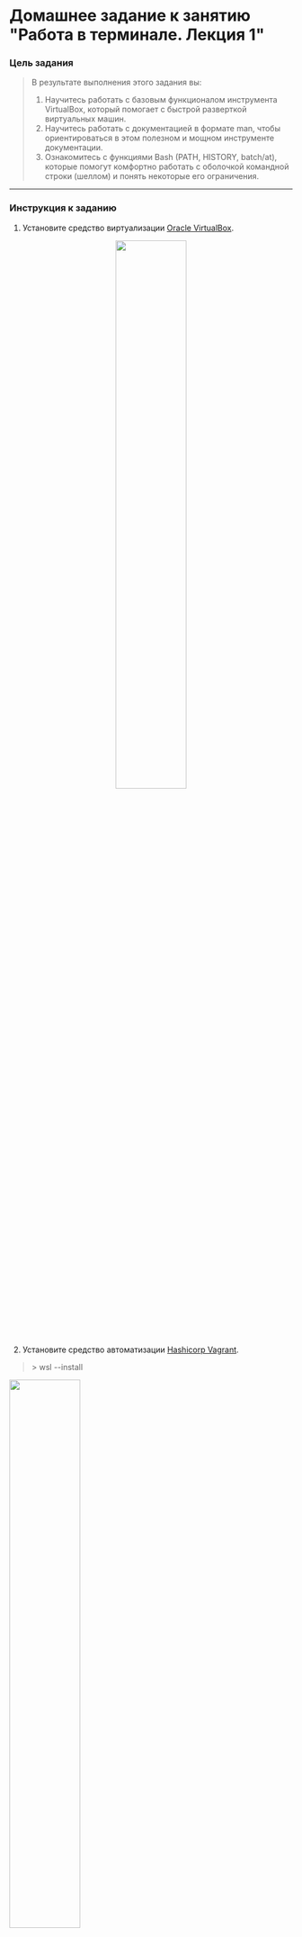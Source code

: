 # Домашнее задание к занятию "Работа в терминале. Лекция 1"

### Цель задания

> В результате выполнения этого задания вы:
> 1. Научитесь работать с базовым функционалом инструмента VirtualBox, который помогает с быстрой разверткой виртуальных машин.
> 2. Научитесь работать с документацией в формате man, чтобы ориентироваться в этом полезном и мощном инструменте документации.
> 3. Ознакомитесь с функциями Bash (PATH, HISTORY, batch/at), которые помогут комфортно работать с оболочкой командной строки (шеллом) и понять некоторые его ограничения.

***
### Инструкция к заданию

1. Установите средство виртуализации [Oracle VirtualBox](https://www.virtualbox.org/).
<p align="center">
 <img src="https://user-images.githubusercontent.com/123832086/221342763-ec55ef81-066b-4380-ae22-be82a5e68652.png" width=50% height=50%>
</p>

2. Установите средство автоматизации [Hashicorp Vagrant](https://hashicorp-releases.yandexcloud.net/vagrant/).
>\> wsl --install

<img src="https://user-images.githubusercontent.com/123832086/221344397-708997b8-9ddd-4092-abf7-09e0e4a65816.png" width=50% height=50%>
<img src="https://user-images.githubusercontent.com/123832086/221344520-709cc749-bba8-4733-8b3e-11c9c8ef8ae7.png" width=50% height=50%>
<img src="https://user-images.githubusercontent.com/123832086/221347076-21e1e858-7123-4464-b234-d8fe14d13fc3.png" width=50% height=50%>
<img src="https://user-images.githubusercontent.com/123832086/221348571-a98b5674-1104-4e66-be0c-ad09791f119d.png" width=50% height=50%>
	
![image](https://user-images.githubusercontent.com/123832086/221348723-59983584-29a5-4468-bd3a-b048fa61065a.png)

3. В вашем основном окружении подготовьте удобный для дальнейшей работы терминал. Можно предложить:

	* iTerm2 в Mac OS X
	* Windows Terminal в Windows
	* выбрать цветовую схему, размер окна, шрифтов и т.д.
	* почитать о кастомизации PS1/применить при желании.

	Несколько популярных проблем:
	* Добавьте Vagrant в правила исключения перехватывающих трафик для анализа антивирусов, таких как Kaspersky, если у вас возникают связанные с SSL/TLS ошибки,
	* MobaXterm может конфликтовать с Vagrant в Windows,
	* Vagrant плохо работает с директориями с кириллицей (может быть вашей домашней директорией), тогда можно либо изменить [VAGRANT_HOME](https://www.vagrantup.com/docs/other/environmental-variables#vagrant_home), либо создать в системе профиль пользователя с английским именем,
	* VirtualBox конфликтует с Windows Hyper-V и его необходимо [отключить](https://www.vagrantup.com/docs/installation#windows-virtualbox-and-hyper-v),
	* [WSL2](https://docs.microsoft.com/ru-ru/windows/wsl/wsl2-faq#does-wsl-2-use-hyper-v-will-it-be-available-on-windows-10-home) использует Hyper-V, поэтому с ним VirtualBox также несовместим,
	* аппаратная виртуализация (Intel VT-x, AMD-V) должна быть активна в BIOS,
	* в Linux при установке [VirtualBox](https://www.virtualbox.org/wiki/Linux_Downloads) может дополнительно потребоваться пакет `linux-headers-generic` (debian-based) / `kernel-devel` (rhel-based).

Отключение Windows Hyper-V:
<p align="center">
<img src="https://user-images.githubusercontent.com/123832086/221343246-dc7d8486-1fab-4206-8a72-81e613669a29.png" width=50% height=50% 'Отключение Hyper-V'>
</p>

### Инструменты/ дополнительные материалы, которые пригодятся для выполнения задания

1. [Конфигурация VirtualBox через Vagrant](https://www.vagrantup.com/docs/providers/virtualbox/configuration.html)
2. [Использование условий в Bash](https://www.gnu.org/software/bash/manual/html_node/Bash-Conditional-Expressions.html)

------

## Задание

1. С помощью базового файла конфигурации запустите Ubuntu 20.04 в VirtualBox посредством Vagrant:

Создайте директорию, в которой будут храниться конфигурационные файлы Vagrant. В ней выполните `vagrant init`. Замените содержимое Vagrantfile по умолчанию следующим:

		```bash
		Vagrant.configure("2") do |config|
			config.vm.box = "bento/ubuntu-20.04"
		end
		```
<p align="center">
<img src="https://user-images.githubusercontent.com/123832086/221364803-603e599f-6047-4424-bf23-921f3c01bb81.png" width=50% height=50% "VagrantFile">
</p>

Выполнение в этой директории `vagrant up` установит провайдер VirtualBox для Vagrant, скачает необходимый образ и запустит виртуальную машину.

<p align="center">
<img src="https://user-images.githubusercontent.com/123832086/221364769-e292ed73-60fb-48a4-8aa1-8c6dcd1daaf1.png" width=50% height=50% "Vagrant Cloud">
</p>

<p align="center">
<img src="https://user-images.githubusercontent.com/123832086/223360057-51e51084-800c-4556-b6fc-655e5e9aff41.png" width=50% height=50% "Machine_ready">
</p>

- `vagrant suspend` выключит виртуальную машину с сохранением ее состояния (т.е., при следующем `vagrant up` будут запущены все процессы внутри, которые работали на момент вызова suspend)
<p align="center"> <img src="https://user-images.githubusercontent.com/123832086/223360500-c4ca6249-fa61-48fc-a6f6-1adf46487c86.png" width=50% height=50% "Vagrant_suspend"> </p>

- `vagrant halt` выключит виртуальную машину штатным образом.
<p align="center"> <img src="https://user-images.githubusercontent.com/123832086/223361237-30416655-e7ed-48ca-9b1d-72e98ac2a093.png" width=50% height=50% "Vagrant_halt"> </p>

2. Ознакомьтесь с графическим интерфейсом VirtualBox, посмотрите как выглядит виртуальная машина, которую создал для вас Vagrant, какие аппаратные ресурсы ей выделены. Какие ресурсы выделены по-умолчанию?
	
	* _VirtualBox Менеджер отображает дисплей с командной строкой созданной виртуальной машины_
	
	* _По умолчанию выделено __2 ядра процессора__, оперативной памяти __1024 МБ__, описан порядок загрузки дисков._
3. Ознакомьтесь с возможностями конфигурации VirtualBox через Vagrantfile: [документация](https://www.vagrantup.com/docs/providers/virtualbox/configuration.html). Как добавить оперативной памяти или ресурсов процессора виртуальной машине?
	- для изменения параметров виртуальной машины, в частности оперативной памяти и ресурсов процессора, в VagrantFile добавить следующую надпись (один из вариантов). 
	``` 
	config.vm.provider "virtualbox" do |v|
  		v.memory = 2048
  		v.cpus = 3
	end
 	```
4. Команда `vagrant ssh` из директории, в которой содержится Vagrantfile, позволит вам оказаться внутри виртуальной машины без каких-либо дополнительных настроек. Попрактикуйтесь в выполнении обсуждаемых команд в терминале Ubuntu.

5. Ознакомьтесь с разделами `man bash`, почитайте о настройках самого bash:
    * какой переменной можно задать длину журнала `history`, и на какой строчке manual это описывается?
   > Длина задается в файле `HISTFILE` переменной `HISTFILESIZE`. Строка в man 3054.
    
    * что делает директива `ignoreboth` в bash?
   > Если присвоить параметру `HISTCONTROL` значение `ignoreboth`, тогда не будет вестись запись истории для команды, которая начинается с пробела, либо команды, которая дублирует предыдущую.
6. В каких сценариях использования применимы скобки `{}` и на какой строчке `man bash` это описано?
	* Строка 257. Используется для формирования групповой команды (списка) "и" через ";"
	* Строка 1048. Можно ссылаться на любой элемент массива при помощи ${name[subscript]}
	* Строка 1118. Для генерации произвольных строк (значений) в промежутке. Например: a{d,c,b}e выводит `ade ace abe'
	* Строка 1129. Для сокращения записи строки. Например, mkdir /usr/local/src/bash/{old,new,dist,bugs}
	* Строка 1145. Не ясно! Слова записанное sh как file{1,2}
	* Строка 1195. Используется для ввода новых параметров обходным путем. 
7. С учётом ответа на предыдущий вопрос, как создать однократным вызовом `touch` 100000 файлов? Получится ли аналогичным образом создать 300000? Если нет, то почему?
	- Создание 100000 файлов однократным вызовом
<p align="center"> <img src="https://user-images.githubusercontent.com/123832086/224477043-edaef968-14ee-4f12-b2a4-97932fb3c13b.png" width=50% height=50% "Touch_100000"> </p>
	
- Аналогичная команда для создания 300000 файлов выдает ошибку: **`-bash: /usr/bin/touch: Argument list too long`** слишком длинного списка. Из открытых источников узнал, что эта ошибка связана ограничением фактического объема памяти, необходимого для хранения данных в среде.
	
	<p align="center"> <img src="https://user-images.githubusercontent.com/123832086/224477272-d917011c-10e9-47e3-9a73-ebbfb1bc2891.png" "Error_touch_300000"> </p>

8. В man bash поищите по `/\[\[`. Что делает конструкция `[[ -d /tmp ]]`
	-  Строка 1880. Проверка файла (тип и сравнение значения). `-d` Выражение истина, если файл существует или является каталогом. В данном случае `/tmp` существует, что для нас ИСТИНА (отображает `0`).
<p align="center"> <img src="https://user-images.githubusercontent.com/123832086/224612787-2156d2eb-01ef-4574-a5f3-a80bef6448ed.png" width=50% height=50% "True_tmp"> </p>

9. Сделайте так, чтобы в выводе команды `type -a bash` первым стояла запись с нестандартным путем, например bash is ... 
Используйте знания о просмотре существующих и создании новых переменных окружения, обратите внимание на переменную окружения PATH 

	```bash
	bash is /tmp/new_path_directory/bash
	bash is /usr/local/bin/bash
	bash is /bin/bash
	```
	(прочие строки могут отличаться содержимым и порядком)
    В качестве ответа приведите команды, которые позволили вам добиться указанного вывода или соответствующие скриншоты.
	- создаем новую директорию `mkdir  /tmp/new_path_directory`, 
	- копируем источник в новую директорию `cp /bin/bash /tmp/new_path_directory/`, 
	- экспортируем новую директорию в существующее окружение `export PATH=/tmp/new_path_directory/:$PATH` (для отображения новой директории вначале списка по команде `type -a bash` необходимо новую директорию записать вначале существующего окружения, иначе поиск идет по порядку)
<p align="center"> <img src="https://user-images.githubusercontent.com/123832086/224482463-f8977a1b-beff-4765-8680-71ec7ff654fe.png" width=50% height=50% "Example_PATH"> </p>

10. Чем отличается планирование команд с помощью `batch` и `at`?

- команда `at` позволяет планировать выполнение задач в определенное время один раз.

- команда `batch` или `at -b` позволяет планировать и выполнять задачи в порядке очереди, в зависимости от загрузки системы. Если установленные условия по загрузке системы не выполняются, то задания ждут своей очереди.

11. Завершите работу виртуальной машины чтобы не расходовать ресурсы компьютера и/или батарею ноутбука.

<p align="center"> <img src="https://user-images.githubusercontent.com/123832086/224483675-dac6f65f-79e3-4d07-9944-6e789ccd14a2.png" width=50% height=50% "Touch_100000"> </p>

*В качестве решения дайте ответы на вопросы свободной форме* 

---

### Правила приема домашнего задания

- В личном кабинете отправлена ссылка на .md файл в вашем репозитории.

### Критерии оценки

Зачет - выполнены все задания, ответы даны в развернутой форме, приложены соответствующие скриншоты и файлы проекта, в выполненных заданиях нет противоречий и нарушения логики.

На доработку - задание выполнено частично или не выполнено, в логике выполнения заданий есть противоречия, существенные недостатки. 
